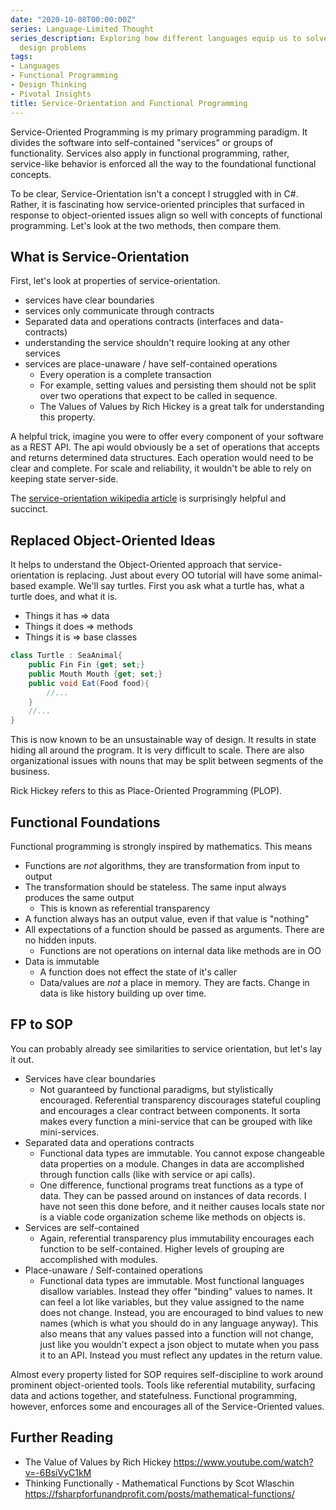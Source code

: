 ```yaml
---
date: "2020-10-08T00:00:00Z"
series: Language-Limited Thought
series_description: Exploring how different languages equip us to solve different
  design problems
tags:
- Languages
- Functional Programming
- Design Thinking
- Pivotal Insights
title: Service-Orientation and Functional Programming
---
```


Service-Oriented Programming is my primary programming paradigm. It divides the software into self-contained "services" or groups of functionality. Services also apply in functional programming, rather, service-like behavior is enforced all the way to the foundational functional concepts.
<!--more-->

To be clear, Service-Orientation isn't a concept I struggled with in C#. Rather, it is fascinating how service-oriented principles that surfaced in response to object-oriented issues align so well with concepts of functional programming. Let's look at the two methods, then compare them.

## What is Service-Orientation
First, let's look at properties of service-orientation.
 - services have clear boundaries
 - services only communicate through contracts 
 - Separated data and operations contracts (interfaces and data-contracts)
 - understanding the service shouldn't require looking at any other services
 - services are place-unaware / have self-contained operations
   - Every operation is a complete transaction
   - For example, setting values and persisting them should not be split over two operations that expect to be called in sequence.
   - The Values of Values by Rich Hickey is a great talk for understanding this property.

A helpful trick, imagine you were to offer every component of your software as a REST API.  The api would obviously be a set of operations that accepts and returns determined data structures. Each operation would need to be clear and complete. For scale and reliability, it wouldn't be able to rely on keeping state server-side.

The [service-orientation wikipedia article](https://en.wikipedia.org/wiki/Service-orientation) is surprisingly helpful and succinct.

## Replaced Object-Oriented Ideas
It helps to understand the Object-Oriented approach that service-orientation is replacing. Just about every OO tutorial will have some animal-based example. We'll say turtles. First you ask what a turtle has, what a turtle does, and what it is. 
 - Things it has => data
 - Things it does => methods
 - Things it is => base classes

```cs
class Turtle : SeaAnimal{
    public Fin Fin {get; set;}
    public Mouth Mouth {get; set;} 
    public void Eat(Food food){ 
        //...
    } 
    //...
}
```

This is now known to be an unsustainable way of design. It results in state hiding all around the program. It is very difficult to scale. There are also organizational issues with nouns that may be split between segments of the business.

Rick Hickey refers to this as Place-Oriented Programming (PLOP). 

## Functional Foundations

Functional programming is strongly inspired by mathematics. This means
- Functions are *not* algorithms, they are transformation from input to output
- The transformation should be stateless. The same input always produces the same output
  - This is known as referential transparency
- A function always has an output value, even if that value is "nothing"
- All expectations of a function should be passed as arguments. There are no hidden inputs.
  - Functions are not operations on internal data like methods are in OO
- Data is immutable
  - A function does not effect the state of it's caller 
  - Data/values are *not* a place in memory. They are facts. Change in data is like history building up over time.


## FP to SOP
You can probably already see similarities to service orientation, but let's lay it out.
- Services have clear boundaries
    - Not guaranteed by functional paradigms, but stylistically encouraged. Referential transparency discourages stateful coupling and encourages a clear contract between components. It sorta makes every function a mini-service that can be grouped with like mini-services. 
- Separated data and operations contracts
    - Functional data types are immutable. You cannot expose changeable data properties on a module. Changes in data are accomplished through function calls (like with service or api calls).
    - One difference, functional programs treat functions as a type of data. They can be passed around on instances of data records. I have not seen this done before, and it neither causes locals state nor is a viable code organization scheme like methods on objects is.
- Services are self-contained
    - Again, referential transparency plus immutability encourages each function to be self-contained. Higher levels of grouping are accomplished with modules.
- Place-unaware / Self-contained operations
    - Functional data types are immutable. Most functional languages disallow variables. Instead they offer "binding" values to names. It can feel a lot like variables, but they value assigned to the name does not change. Instead, you are encouraged to bind values to new names (which is what you should do in any language anyway). This also means that any values passed into a function will not change, just like you wouldn't expect a json object to mutate when you pass it to an API. Instead you must reflect any updates in the return value.

Almost every property listed for SOP requires self-discipline to work around prominent object-oriented tools. Tools like referential mutability, surfacing data and actions together, and statefulness. Functional programming, however, enforces some and encourages all of the Service-Oriented values.

## Further Reading
- The Value of Values by Rich Hickey https://www.youtube.com/watch?v=-6BsiVyC1kM
- Thinking Functionally - Mathematical Functions by Scot Wlaschin https://fsharpforfunandprofit.com/posts/mathematical-functions/